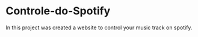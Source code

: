 # Controle-do-Spotify
In this project was created a website to control your music track on spotify. 
